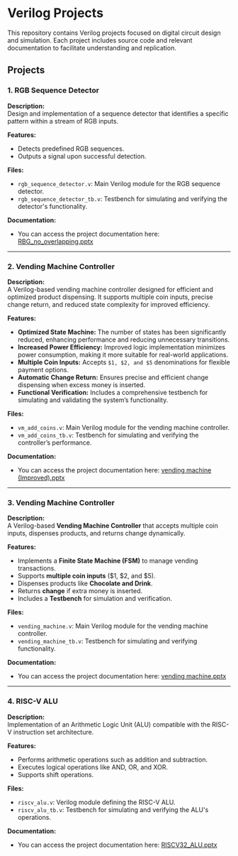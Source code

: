 # Verilog Projects  

This repository contains Verilog projects focused on digital circuit design and simulation. Each project includes source code and relevant documentation to facilitate understanding and replication.  

## Projects  

### 1. RGB Sequence Detector  

**Description:**  
Design and implementation of a sequence detector that identifies a specific pattern within a stream of RGB inputs.  

**Features:**  
- Detects predefined RGB sequences.  
- Outputs a signal upon successful detection.  

**Files:**  
- `rgb_sequence_detector.v`: Main Verilog module for the RGB sequence detector.  
- `rgb_sequence_detector_tb.v`: Testbench for simulating and verifying the detector's functionality.  

**Documentation:**  
- You can access the project documentation here:  [RBG_no_overlapping.pptx](https://github.com/siddu925/verilog_project/blob/main/Project%20Documents/RBG_no_overlapping.pptx)  

---
### 2. Vending Machine Controller  

**Description:**  
A Verilog-based vending machine controller designed for efficient and optimized product dispensing. It supports multiple coin inputs, precise change return, and reduced state complexity for improved efficiency.  

**Features:**  
- **Optimized State Machine:** The number of states has been significantly reduced, enhancing performance and reducing unnecessary transitions.  
- **Increased Power Efficiency:** Improved logic implementation minimizes power consumption, making it more suitable for real-world applications.  
- **Multiple Coin Inputs:** Accepts `$1, $2, and $5` denominations for flexible payment options.  
- **Automatic Change Return:** Ensures precise and efficient change dispensing when excess money is inserted.  
- **Functional Verification:** Includes a comprehensive testbench for simulating and validating the system’s functionality.  

**Files:**  
- `vm_add_coins.v`: Main Verilog module for the vending machine controller.  
- `vm_add_coins_tb.v`: Testbench for simulating and verifying the controller’s performance.  

**Documentation:**  
- You can access the project documentation here: [vending machine (Improved).pptx](https://github.com/siddu925/verilog_project/blob/main/Project%20Documents/vending%20machine%20(Improved).pptx)  

---


### 3. Vending Machine Controller  

**Description:**  
A Verilog-based **Vending Machine Controller** that accepts multiple coin inputs, dispenses products, and returns change dynamically.  

**Features:**  
- Implements a **Finite State Machine (FSM)** to manage vending transactions.  
- Supports **multiple coin inputs** ($1, $2, and $5).  
- Dispenses products like **Chocolate and Drink**.  
- Returns **change** if extra money is inserted.  
- Includes a **Testbench** for simulation and verification.  

**Files:**  
- `vending_machine.v`: Main Verilog module for the vending machine controller.  
- `vending_machine_tb.v`: Testbench for simulating and verifying functionality.  

**Documentation:**  
- You can access the project documentation here:   [vending machine.pptx](https://github.com/siddu925/verilog_project/blob/main/Project%20Documents/vending%20machine.pptx)  

---

### 4. RISC-V ALU  

**Description:**  
Implementation of an Arithmetic Logic Unit (ALU) compatible with the RISC-V instruction set architecture.  

**Features:**  
- Performs arithmetic operations such as addition and subtraction.  
- Executes logical operations like AND, OR, and XOR.  
- Supports shift operations.  

**Files:**  
- `riscv_alu.v`: Verilog module defining the RISC-V ALU.  
- `riscv_alu_tb.v`: Testbench for simulating and verifying the ALU's operations.  

**Documentation:**  
- You can access the project documentation here: [RISCV32_ALU.pptx](https://github.com/siddu925/verilog_project/blob/main/Project%20Documents/RISCV32_ALU.pptx)  
